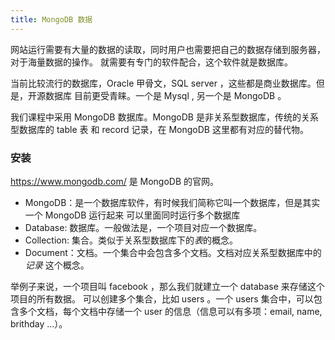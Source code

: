 ```yaml
---
title: MongoDB 数据
---
```


网站运行需要有大量的数据的读取，同时用户也需要把自己的数据存储到服务器，对于海量数据的操作。
就需要有专门的软件配合，这个软件就是数据库。

当前比较流行的数据库，Oracle 甲骨文，SQL server ，这些都是商业数据库。但是，开源数据库
目前更受青睐。一个是 Mysql , 另一个是 MongoDB 。

我们课程中采用 MongoDB 数据库。MongoDB 是非关系型数据库，传统的关系型数据库的 table 表
和 record 记录，在 MongoDB 这里都有对应的替代物。


### 安装

https://www.mongodb.com/ 是 MongoDB 的官网。

- MongoDB：是一个数据库软件，有时候我们简称它叫一个数据库，但是其实一个 MongoDB 运行起来
  可以里面同时运行多个数据库
- Database: 数据库。一般做法是，一个项目对应一个数据库。
- Collection: 集合。类似于关系型数据库下的*表*的概念。
- Document：文档。一个集合中会包含多个文档。文档对应关系型数据库中的 *记录* 这个概念。

举例子来说，一个项目叫 facebook ，那么我们就建立一个 database 来存储这个项目的所有数据。
可以创建多个集合，比如 users 。一个 users 集合中，可以包含多个文档，每个文档中存储一个 user
的信息（信息可以有多项：email, name, brithday ...）。
